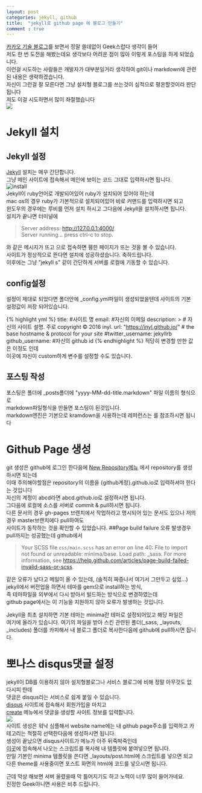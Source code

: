 ```yaml
---
layout: post
categories: jekyll, github
title:  "jekyll로 github page 에 블로그 만들기"
comment : true
---
```


[카카오 기술 블로그](http://tech.kakao.com/2016/07/07/tech-blog-story/)를 보면서 정말 쓸데없이 Geek스럽다 생각이 들어<br/>
저도 한 번 도전을 해봤는데요 생각보다 어려운 점이 많아 이렇게 포스팅을 하게 되었습니다.<br/>
이런걸 시도하는 사람들은 개발자가 대부분일거라 생각하여 git이나 markdown에 관련된 내용은 생략하겠습니다.<br/>
자신이 그런걸 잘 모른다면 그냥 설치형 블로그를 쓰는것이 심적으로 평온할것이라 판단됩니다 <br/>
저도 이걸 시도하면서 많이 좌절했습니다<br/>
![](http://jjalbox.com/_data/jjalbox/2015/03/92_55169f19d5d14_1833.jpg)

# Jekyll 설치
## Jekyll 설정
[Jekyll](https://jekyllrb.com/) 설치는 매우 간단합니다.<br/>
그냥 메인 사이트에 접속해서 메인에 보이는 코드 그대로 입력하시면 됩니다.<br/>
![install]({{site.url}}assets/imgs/jekyll1.png)<br/>
Jekyll이 ruby언어로 개발되어있어 ruby가 설치되어 있어야 하는데<br/>
mac os의 경우 ruby가 기본적으로 설치되어있어 바로 커맨드를 입력하시면 되고<br/>
윈도우의 경우에는 루비를 먼저 설치 하시고 그다음에 Jekyll을 설치하시면 됩니다.<br/>
설치가 끝나면 터미널에<br/>

> Server address: http://127.0.0.1:4000/ <br/>
> Server running... press ctrl-c to stop.<br/>
    
와 같은 메시지가 뜨고 [](http://localhost:4000/) 으로 접속하면 휑한 페이지가 뜨는 것을 볼 수 있습니다.<br/>
사이트가 정상적으로 뜬다면 설치에 성공하셨습니다. 축하드립니다.<br/>
이후에는 그냥 "jekyll s" 같이 간단하게 서버를 로컬에 기동할 수 있습니다.<br/>
## config설정
설정이 제대로 되었다면 폴더안에 _config.yml파일이 생성되었을텐데 사이트의 기본 설정값이 저장 되어있습니다.<br/>

{% highlight yml %}
title: #사이트 명
email: #자신의 이메일
description: > # 자신의 사이트 설명. 주로 copyright
  © 2016 inyl.
url: "https://inyl.github.io/" # the base hostname & protocol for your site
#twitter_username: jekyllrb
github_username:  #자신의 github id
{% endhighlight %}
적당히 변경할 만한 값은 이정도 인데<br/>
이곳에 자신이 custom하게 변수를 설정할 수도 있습니다.
## 포스팅 작성
포스팅은 폴더에 _posts폴더에 "yyyy-MM-dd-title.markdown" 파일 이름의 형식으로<br/>
markdown파일형식을 만들면 포스팅이 된것입니다.<br/>
markdown엔진은 기본으로 kramdown을 사용하는데 레퍼런스는 [](http://kramdown.gettalong.org/quickref.html)를 참조하시면 됩니다
        
# Github Page 생성
git 생성은 github에 로그인 한다음에 [New Repository메뉴](https://github.com/new) 에서 repository를 생성하시면 되는데<br/>
이때 주의해야할점은 repository의 이름을 {github계정}.github.io로 입력하셔야 한다는 것입니다<br/>
자신의 계정이 abcd라면 abcd.github.io로 설정하시면 됩니다.<br/>
그다음에 로컬에 소스를 서버로 commit & pull하시면 됩니다.<br/>
다른 문서의 경우 gh-pages 브랜치에서 작업하라고 명시되어 있는 문서도 있으나 저의 경우 master브랜치에다 pull하여도<br/>
사이트가 동작하는 것을 확인할 수 있었습니다.
##Page build failure 오류 발생경우
pull까지는 성공했는데 github에서<br/>
  
> Your SCSS file `css/main.scss` has an error on line 40: File to import not found or unreadable: minima/base. Load path: _sass. For more information, see https://help.github.com/articles/page-build-failed-invalid-sass-or-scss.
    
같은 오류가 났다고 메일이 올 수 있는데, (솔직히 짜증나서 여기서 그만두고 싶었...)<br/>
jekyll에서 버전업을 하면서 테마를 gem으로 install하는 방식, <br/>
즉 테마파일을 외부에서 다시 받아서 빌드하는 방식으로 변경하였는데<br/>
github page에서는 이 기능을 지원하지 않아 오류가 발생하는 것입니다.<br>
    
Jekyll을 최초 설치하면 기본 테마는 minima란 테마로 설정되어있고 해당 파일은<br/>
[](https://github.com/jekyll/minima) 여기에 올라가 있습니다.
여기의 파일을 받아 스킨 관련된 폴더(_sass, _layouts, _includes) 폴더를 카피해서 내 블로그 폴더로 복사한다음에 github에 pull하시면 됩니다.

# 뽀나스 disqus댓글 설정
jekyll이 DB를 이용하지 않아 설치형블로그나 서비스 블로그에 비해 정말 아무것도 없다시피 한데<br/>
댓글은 disqus라는 서비스로 쉽게 붙일 수 있습니다.<br/>
[disqus](https://disqus.com) 사이트에 접속해서 회원가입을 마치고<br/> 
[create](https://disqus.com/admin/create/) 메뉴에서 댓글을 생성할 사이트 정보를 입력합니다.<br/>
![]({{site.url}}assets/imgs/jekyll2.png) <br/>
사이트 생성은 워낙 심플해서 website name에는 내 github page주소를 입력하고 카테고리는 적절히 선택한다음에 생성하시면 됩니다.<br/>
생성이 끝났으면 disqus사이트가 메뉴가 아주 뒤죽박죽인데<br/>
[이곳](https://disqus.com/admin/install/platforms/universalcode/)에 접속해서 나오는 스크립트를 복사해 내 템플릿에 붙여넣으면 됩니다.<br/>
만일 기본인 minima 템플릿을 쓴다면 _layouts/post.html에 스크립트를 넣으면 되고<br/>
다른 theme를 사용중이면 포스트 화면의 html에 코드를 넣으시면 됩니다.
    
근데 막상 해보면 서버 올렸을때 막 틀어지기도 하고 노력이 너무 많이 들어가네요.<br/>
진정한 Geek아니면 사용은 비추 드립니다.